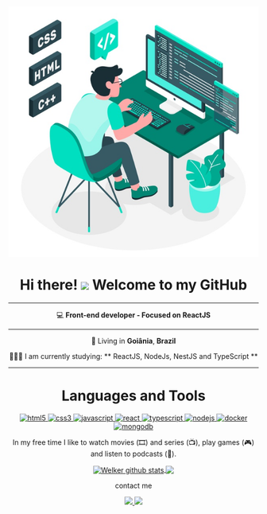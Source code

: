 <p align="center">
  <img align="center" src="assets/programming-concept.jpg" alt="Welker Arantes github profile" />
</p>

<h1 align="center">
  Hi there! <img src="https://raw.githubusercontent.com/iampavangandhi/iampavangandhi/master/gifs/Hi.gif" width="30px"> Welcome to my GitHub</h2>
</h1>

---

<p align="center">
  💻 <b>Front-end developer - Focused on ReactJS</b>
</p>

---

<p align="center">
  📌 Living in <b>Goiânia</b>, <b>Brazil</b>
</p>

<p align="center">
  👨🏻‍💻 I am currently studying: ** ReactJS, NodeJs, NestJS and TypeScript **
</p>

---

<h1 align="center">Languages and Tools</h1>

 <p align="center">
  <a href="https://developer.mozilla.org/pt-BR/docs/Web/HTML/HTML5" target="_blank">
    <img
      src="https://devicon.dev/devicon.git/icons/html5/html5-original-wordmark.svg"
      alt="html5"
      width="40"
      height="40"
    />
  </a>
   <a href="https://devicon.dev/devicon.git/icons/css3/css3-original-wordmark.svg" target="_blank">
    <img
      src="https://devicon.dev/devicon.git/icons/css3/css3-original-wordmark.svg"
      alt="css3"
      width="40"
      height="40"
    />
  </a>
   <a href="https://developer.mozilla.org/pt-BR/docs/Aprender/JavaScript" target="_blank">
    <img
      src="https://devicon.dev/devicon.git/icons/javascript/javascript-original.svg"
      alt="javascript"
      width="40"
      height="40"
    />
  </a>
   <a href="https://reactjs.org/" target="_blank">
    <img
      src="https://devicons.github.io/devicon/devicon.git/icons/react/react-original-wordmark.svg"
      alt="react"
      width="40"
      height="40"
    />
  </a>
  <a href="https://www.typescriptlang.org/" target="_blank">
    <img
      src="https://devicons.github.io/devicon/devicon.git/icons/typescript/typescript-original.svg"
      alt="typescript"
      width="40"
      height="40"
    />
  </a>
  <a href="https://nodejs.org" target="_blank">
    <img
      src="https://devicons.github.io/devicon/devicon.git/icons/nodejs/nodejs-original-wordmark.svg"
      alt="nodejs"
      width="40"
      height="40"
    />
  </a>
  <a href="https://nestjs.com/" target="_blank">
    <img
      src="https://d33wubrfki0l68.cloudfront.net/e937e774cbbe23635999615ad5d7732decad182a/26072/logo-small.ede75a6b.svg"
      alt="docker"
      width="40"
      height="40"
    />
  </a>  
   <a href="https://www.mongodb.com/" target="_blank">
    <img
      src="https://devicons.github.io/devicon/devicon.git/icons/mongodb/mongodb-original-wordmark.svg"
      alt="mongodb"
      width="40"
      height="40"
    />
  </a>
</p>

<p align="center">In my free time I like to watch movies (🎞️) and series (📺), play games (🎮) and listen to podcasts (🎵).</p>

<p align="center">
  <a href="https://github.com/taikio">
    <img 
         align="center" 
         height="165"
         src="https://github-readme-stats.vercel.app/api?username=taikio&show_icons=true&include_all_commits=true" alt="Welker github stats" />
  </a>
  <a href="https://github.com/taikio">
    <img 
         align="center" 
         height="165"
         src="https://github-readme-stats.vercel.app/api/top-langs/?username=taikio&layout=compact" 
     />
  </a>
</p>

<p align="center">
  contact me
</p>

<p align="center">  
  <a
    href="mailto:welker3101@gmail.com" 
    alt="Gmail"
    target="blank"
  >
    <img src="https://img.shields.io/badge/-Gmail-red?style=flat&logo=Gmail&logoColor=white" />
    
  </a>
   <a
    href="https://www.linkedin.com/in/welker-arantes-12280b116/" 
    alt="LinkedIn"
    target="blank"
  >
    <img src="https://img.shields.io/badge/-Linkedin-blue?style=flat&logo=Linkedin&logoColor=white" />
  </a>
  
</p>
